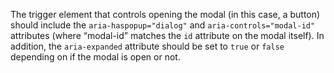 The trigger element that controls opening the modal (in this case, a button) should include the `aria-haspopup="dialog"` and `aria-controls="modal-id"` attributes (where “modal-id” matches the `id` attribute on the modal itself). In addition, the `aria-expanded` attribute should be set to `true` or `false` depending on if the modal is open or not.

